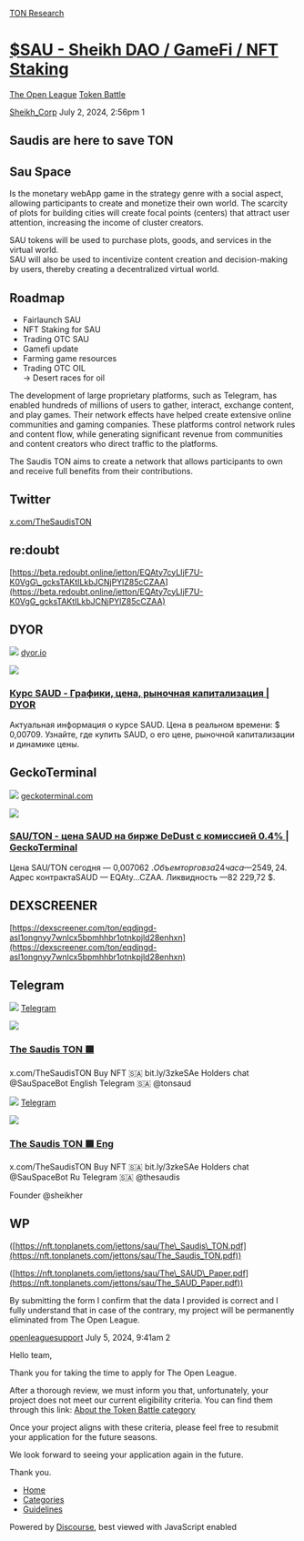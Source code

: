 [TON Research](/)

# [$SAU - Sheikh DAO / GameFi / NFT Staking](/t/sau-sheikh-dao-gamefi-nft-staking/26907)

[The Open League](/c/the-open-league/token-leaderboard/57)  [Token Battle](/c/the-open-league/token-leaderboard/57) 

    

[Sheikh\_Corp](https://tonresear.ch/u/Sheikh_Corp)   July 2, 2024, 2:56pm  1

## [](#saudis-are-here-to-save-ton-1)Saudis are here to save TON

## [](#sau-space-2)Sau Space

Is the monetary webApp game in the strategy genre with a social aspect, allowing participants to create and monetize their own world. The scarcity of plots for building cities will create focal points (centers) that attract user attention, increasing the income of cluster creators.

SAU tokens will be used to purchase plots, goods, and services in the virtual world.  
SAU will also be used to incentivize content creation and decision-making by users, thereby creating a decentralized virtual world.

## [](#roadmap-3)Roadmap

*   Fairlaunch SAU
*   NFT Staking for SAU
*   Trading OTC SAU
*   Gamefi update
*   Farming game resources
*   Trading OTC OIL  
    → Desert races for oil

The development of large proprietary platforms, such as Telegram, has enabled hundreds of millions of users to gather, interact, exchange content, and play games. Their network effects have helped create extensive online communities and gaming companies. These platforms control network rules and content flow, while generating significant revenue from communities and content creators who direct traffic to the platforms.

The Saudis TON aims to create a network that allows participants to own and receive full benefits from their contributions.

## [](#twitter-4)Twitter

[x.com/TheSaudisTON](http://x.com/TheSaudisTON)

## [](#redoubt-5)re:doubt

[https://beta.redoubt.online/jetton/EQAty7cyLIjF7U-K0VgG\_gcksTAKtILkbJCNjPYlZ85cCZAA](https://beta.redoubt.online/jetton/EQAty7cyLIjF7U-K0VgG_gcksTAKtILkbJCNjPYlZ85cCZAA)

## [](#dyor-6)DYOR

![](https://tonresear.ch/uploads/default/original/2X/6/68254d1a654be9f8c281a5b26d2a4f60c8eee252.png) [dyor.io](https://dyor.io/ru/token/EQAty7cyLIjF7U-K0VgG_gcksTAKtILkbJCNjPYlZ85cCZAA)

![](https://tonresear.ch/uploads/default/original/2X/e/e808ae74e07eb62e2d548c313d92300aa533ebe8.png)

### [Курс SAUD - Графики, цена, рыночная капитализация | DYOR](https://dyor.io/ru/token/EQAty7cyLIjF7U-K0VgG_gcksTAKtILkbJCNjPYlZ85cCZAA)

Актуальная информация о курсе SAUD. Цена в реальном времени: $ 0,00709. Узнайте, где купить SAUD, о его цене, рыночной капитализации и динамике цены.

## [](#geckoterminal-7)GeckoTerminal

![](https://tonresear.ch/uploads/default/original/2X/6/634d2ca8e408bed765ed29de6b9d29d55e817cab.png) [geckoterminal.com](https://www.geckoterminal.com/ru/ton/pools/EQDJngD-Asl1OngNYy7Wnlcx5BpMHHbr1otNKPjLD28ENHxn)

![](https://tonresear.ch/uploads/default/optimized/2X/0/06530047bfd1d6a7a8869faaa6c982a10e469424_2_690x388.png)

### [SAU/TON - цена SAUD на бирже DeDust с комиссией 0.4% | GeckoTerminal](https://www.geckoterminal.com/ru/ton/pools/EQDJngD-Asl1OngNYy7Wnlcx5BpMHHbr1otNKPjLD28ENHxn)

Цена SAU/TON сегодня — 0,007062 $. Объем торгов за 24 часа­ — 2 549,24 $. Адрес контрактаSAUD — EQAty...CZAA. Ликвидность —82 229,72 $.

## [](#dexscreener-8)DEXSCREENER

[https://dexscreener.com/ton/eqdjngd-asl1ongnyy7wnlcx5bpmhhbr1otnkpjld28enhxn](https://dexscreener.com/ton/eqdjngd-asl1ongnyy7wnlcx5bpmhhbr1otnkpjld28enhxn)

## [](#telegram-9)Telegram

![](https://telegram.org/img/website_icon.svg?4) [Telegram](https://t.me/thesaudis)

![](https://tonresear.ch/uploads/default/original/2X/2/2ccd85e9ffbb668d44507d860417f41db0936bfe.jpeg)

### [The Saudis TON 🟩](https://t.me/thesaudis)

x.com/TheSaudisTON Buy NFT 🇸🇦 bit.ly/3zkeSAe Holders chat @SauSpaceBot English Telegram 🇸🇦 @tonsaud

![](https://telegram.org/img/website_icon.svg?4) [Telegram](https://t.me/tonsaud)

![](https://tonresear.ch/uploads/default/original/2X/5/5da969f12a0845a78d736ec15bc2931188d65e2f.jpeg)

### [The Saudis TON 🟩 Eng](https://t.me/tonsaud)

x.com/TheSaudisTON Buy NFT 🇸🇦 bit.ly/3zkeSAe Holders chat @SauSpaceBot Ru Telegram 🇸🇦 @thesaudis

Founder @sheikher

## [](#wp-10)WP

([https://nft.tonplanets.com/jettons/sau/The\_Saudis\_TON.pdf](https://nft.tonplanets.com/jettons/sau/The_Saudis_TON.pdf))

([https://nft.tonplanets.com/jettons/sau/The\_SAUD\_Paper.pdf](https://nft.tonplanets.com/jettons/sau/The_SAUD_Paper.pdf))

By submitting the form I confirm that the data I provided is correct and I fully understand that in case of the contrary, my project will be permanently eliminated from The Open League.

 

[openleaguesupport](https://tonresear.ch/u/openleaguesupport) July 5, 2024, 9:41am  2

Hello team,

Thank you for taking the time to apply for The Open League.

After a thorough review, we must inform you that, unfortunately, your project does not meet our current eligibility criteria. You can find them through this link: [About the Token Battle category](https://tonresear.ch/t/about-the-token-battle-category/1274)

Once your project aligns with these criteria, please feel free to resubmit your application for the future seasons.

We look forward to seeing your application again in the future.

Thank you.

 

*   [Home](/)
*   [Categories](/categories)
*   [Guidelines](/guidelines)

Powered by [Discourse](https://www.discourse.org), best viewed with JavaScript enabled